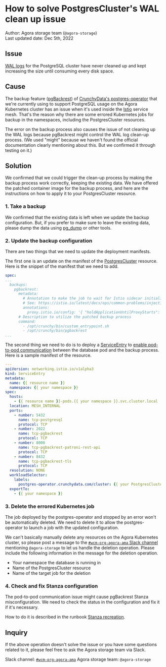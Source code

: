# How to solve PostgresCluster's WAL clean up issue

Author: Agora storage team (`@agora-storage`)  
Last updated date: Dec 5th, 2022

## Issue

[WAL logs](https://www.postgresql.org/docs/current/wal-intro.html) for the PostgreSQL cluster have never cleaned up and kept increasing the size until consuming every disk space.

## Cause

The backup feature ([pgBackrest](https://pgbackrest.org/)) of [CrunchyData's postgres-operator](https://access.crunchydata.com/documentation/postgres-operator/v5/) that we're currently using to support PostgreSQL usage on the Agora Kubernetes cluster has an issue when it's used inside the [Istio](https://istio.io/) service mesh.
That's the reason why there are some errored Kubernetes jobs for backup in the namespaces, including the PostgresCluster resources.

The error on the backup process also causes the issue of not cleaning up the WAL logs because pgBackrest might control the WAL log clean-up process.
(We used "might" because we haven't found the official documentation clearly mentioning about this.
But we confirmed it through testing on it.)

## Solution

We confirmed that we could trigger the clean-up process by making the backup process work correctly, keeping the existing data.
We have offered the patched container image for the backup process, and here are the instructions on how to apply it to your PostgresCluster resource.

### 1. Take a backup

We confirmed that the existing data is left when we update the backup configuration.
But, if you prefer to make sure to leave the existing data, please dump the data using [pg\_dump](https://www.postgresql.org/docs/current/app-pgdump.html) or other tools.

### 2. Update the backup configuration

There are two things that we need to update the deployment manifests.

The first one is an update on the manifest of the [PostgresCluster](https://access.crunchydata.com/documentation/postgres-operator/v5/references/crd/#postgrescluster) resource.
Here is the snippet of the manifest that we need to add.

```yaml
spec:
...
  backups:
    pgbackrest:
      metadata:
        # Annotation to make the job to wait for Istio sidecar initialization
        # See: https://istio.io/latest/docs/ops/common-problems/injection/#pod-or-containers-start-with-network-issues-if-istio-proxy-is-not-ready
        annotations:
          proxy.istio.io/config: '{ "holdApplicationUntilProxyStarts": true }'
      # Description to utilize the patched backup process
      command:
        - /opt/crunchy/bin/custom_entrypoint.sh
        - /opt/crunchy/bin/pgbackrest
...
```

The second thing we need to do is to deploy a [ServiceEntry](https://istio.io/latest/docs/reference/config/networking/service-entry/) to [enable pod-to-pod communication](https://istio.io/latest/docs/ops/configuration/traffic-management/traffic-routing/#serviceentry) between the database pod and the backup process.
Here is a sample manifest of the resource.

```yaml
---
apiVersion: networking.istio.io/v1alpha3
kind: ServiceEntry
metadata:
  name: {{ resource name }}
  namespace: {{ your namespace }}
spec:
  hosts:
    - {{ resource name }}-pods.{{ your namespace }}.svc.cluster.local
  location: MESH_INTERNAL
  ports:
    - number: 5432
      name: tcp-postgresql
      protocol: TCP
    - number: 2022
      name: tcp-pgbackrest
      protocol: TCP
    - number: 8008
      name: tcp-pgbackrest-patroni-rest-api
      protocol: TCP
    - number: 8432
      name: tcp-pgbackrest-tls
      protocol: TCP
  resolution: NONE
  workloadSelector:
    labels:
      postgres-operator.crunchydata.com/cluster: {{ your PostgresCluster resource name }}
  exportTo:
    - {{ your namespace }}
```

### 3. Delete the errored Kubernetes job

The job deployed by the postgres-operator and stopped by an error won't be automatically deleted. 
We need to delete it to allow the postgres-operator to launch a job with the updated configuration.

We can't basically manually delete any resources on the Agora Kubernetes cluster, so please post a message to the [`#wcm-org-agora-ama` Slack channel](https://woven-by-toyota.slack.com/archives/C02CVJLTMJ7) mentioning `@agora-storage` to let us handle the deletion operation.
Please include the following information in the message for the deletion operation.

- Your namespace the database is running in
- Name of the PostgresCluster resource
- Name of the target job for the deletion

### 4. Check and fix Stanza configuration

The pod-to-pod communication issue might cause pgBackrest Stanza misconfiguration.
We need to check the status in the configuration and fix it if it's necessary.

How to do it is described in the runbook [Stanza recreation](https://github.tri-ad.tech/cityos-platform/cityos/tree/main/ns/postgres-operator/docs/operations/recreate-stanza-3988097919).

## Inquiry

If the above operation doesn't solve the issue or you have some questions related to it, please feel free to ask the Agora storage team via Slack.

Slack channel: [`#wcm-org-agora-ama`](https://woven-by-toyota.slack.com/archives/C02CVJLTMJ7)
Agora storage team: `@agora-storage`

